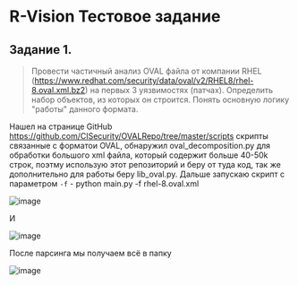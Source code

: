 # R-Vision Тестовое задание

## Задание 1.

 > Провести частичный анализ OVAL файла от компании RHEL
(https://www.redhat.com/security/data/oval/v2/RHEL8/rhel-8.oval.xml.bz2) на
первых 3 уязвимостях (патчах). Определить набор объектов, из которых он
строится. Понять основную логику "работы" данного формата.

Нашел на странице GitHub https://github.com/CISecurity/OVALRepo/tree/master/scripts скрипты связанные с форматои OVAL, обнаружил oval_decomposition.py для обработки большого xml файла, который содержит больше 40-50k строк, поэтму использую этот репозиторий и беру от туда код, так же дополнительно для работы беру lib_oval.py. Дальше запускаю скрипт с параметром `-f` - python main.py -f rhel-8.oval.xml

![image](https://github.com/user-attachments/assets/26d59140-5bfb-41bd-89fd-160593472e2e)

И

![image](https://github.com/user-attachments/assets/d0c71f53-ba18-49de-a1cd-ff1ae4b43e5a)


После парсинга мы получаем всё в папку 


![image](https://github.com/user-attachments/assets/a2acd6a2-8722-4552-8f62-befd50c85575)
